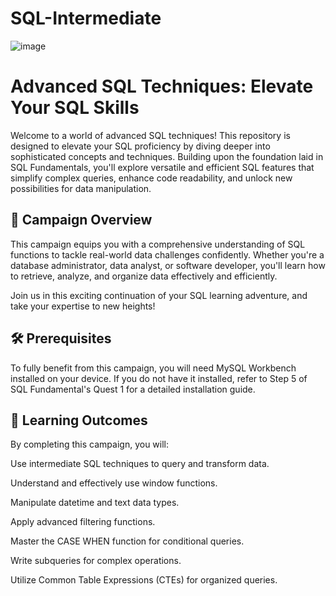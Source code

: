 # SQL-Intermediate

![image](https://github.com/user-attachments/assets/48f96932-39b5-4f4b-adc0-517a943ae5b8)


# Advanced SQL Techniques: Elevate Your SQL Skills

Welcome to a world of advanced SQL techniques! This repository is designed to elevate your SQL proficiency by diving deeper into sophisticated concepts and techniques. Building upon the foundation laid in SQL Fundamentals, you'll explore versatile and efficient SQL features that simplify complex queries, enhance code readability, and unlock new possibilities for data manipulation.

## 🌟 Campaign Overview
This campaign equips you with a comprehensive understanding of SQL functions to tackle real-world data challenges confidently. Whether you're a database administrator, data analyst, or software developer, you'll learn how to retrieve, analyze, and organize data effectively and efficiently.

Join us in this exciting continuation of your SQL learning adventure, and take your expertise to new heights!

## 🛠 Prerequisites

To fully benefit from this campaign, you will need MySQL Workbench installed on your device. If you do not have it installed, refer to Step 5 of SQL Fundamental's Quest 1 for a detailed installation guide.

## 🎯 Learning Outcomes

By completing this campaign, you will:

Use intermediate SQL techniques to query and transform data.

Understand and effectively use window functions.

Manipulate datetime and text data types.

Apply advanced filtering functions.

Master the CASE WHEN function for conditional queries.

Write subqueries for complex operations.

Utilize Common Table Expressions (CTEs) for organized queries.

